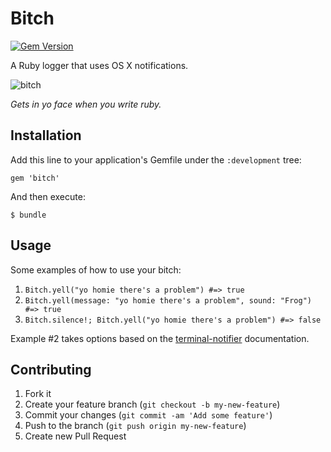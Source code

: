 # Bitch
[![Gem Version](https://badge.fury.io/rb/bitch.png)](http://badge.fury.io/rb/bitch)

A Ruby logger that uses OS X notifications.

![bitch](https://raw.github.com/JacksonGariety/bitch/master/bitch.jpg)

*Gets in yo face when you write ruby.*

## Installation

Add this line to your application's Gemfile under the `:development` tree:

    gem 'bitch'

And then execute:

    $ bundle

## Usage

Some examples of how to use your bitch:

1. `Bitch.yell("yo homie there's a problem") #=> true`
2. `Bitch.yell(message: "yo homie there's a problem", sound: "Frog") #=> true`
3. `Bitch.silence!; Bitch.yell("yo homie there's a problem") #=> false`

Example #2 takes options based on the [terminal-notifier](https://github.com/alloy/terminal-notifier) documentation.

## Contributing

1. Fork it
2. Create your feature branch (`git checkout -b my-new-feature`)
3. Commit your changes (`git commit -am 'Add some feature'`)
4. Push to the branch (`git push origin my-new-feature`)
5. Create new Pull Request
